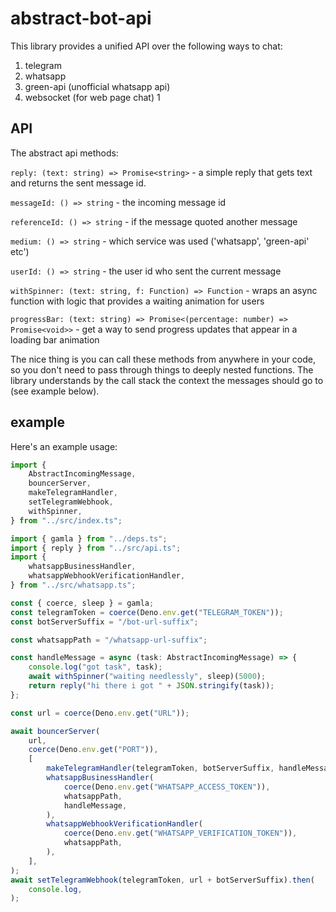 # abstract-bot-api

This library provides a unified API over the following ways to chat:

1. telegram
1. whatsapp
1. green-api (unofficial whatsapp api)
1. websocket (for web page chat) 1

## API

The abstract api methods:

`reply: (text: string) => Promise<string>` - a simple reply that gets text and
returns the sent message id.

`messageId: () => string` - the incoming message id

`referenceId: () => string` - if the message quoted another message

`medium: () => string` - which service was used ('whatsapp', 'green-api' etc')

`userId: () => string` - the user id who sent the current message

`withSpinner: (text: string, f: Function) => Function` - wraps an async function
with logic that provides a waiting animation for users

`progressBar: (text: string) => Promise<(percentage: number) => Promise<void>>` -
get a way to send progress updates that appear in a loading bar animation

The nice thing is you can call these methods from anywhere in your code, so you
don't need to pass through things to deeply nested functions. The library
understands by the call stack the context the messages should go to (see example
below).

## example

Here's an example usage:

```ts
import {
    AbstractIncomingMessage,
    bouncerServer,
    makeTelegramHandler,
    setTelegramWebhook,
    withSpinner,
} from "../src/index.ts";

import { gamla } from "../deps.ts";
import { reply } from "../src/api.ts";
import {
    whatsappBusinessHandler,
    whatsappWebhookVerificationHandler,
} from "../src/whatsapp.ts";

const { coerce, sleep } = gamla;
const telegramToken = coerce(Deno.env.get("TELEGRAM_TOKEN"));
const botServerSuffix = "/bot-url-suffix";

const whatsappPath = "/whatsapp-url-suffix";

const handleMessage = async (task: AbstractIncomingMessage) => {
    console.log("got task", task);
    await withSpinner("waiting needlessly", sleep)(5000);
    return reply("hi there i got " + JSON.stringify(task));
};

const url = coerce(Deno.env.get("URL"));

await bouncerServer(
    url,
    coerce(Deno.env.get("PORT")),
    [
        makeTelegramHandler(telegramToken, botServerSuffix, handleMessage),
        whatsappBusinessHandler(
            coerce(Deno.env.get("WHATSAPP_ACCESS_TOKEN")),
            whatsappPath,
            handleMessage,
        ),
        whatsappWebhookVerificationHandler(
            coerce(Deno.env.get("WHATSAPP_VERIFICATION_TOKEN")),
            whatsappPath,
        ),
    ],
);
await setTelegramWebhook(telegramToken, url + botServerSuffix).then(
    console.log,
);
```
